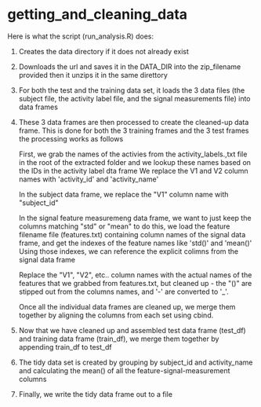 getting_and_cleaning_data
=========================

Here is what the script (run_analysis.R) does:

1. Creates the data directory if it does not already exist

2. Downloads the url and saves it in the DATA_DIR into the zip_filename provided then it unzips it in the same direttory

3. For both the test and the training data set, it loads the 3 data files (the subject file, the activity label file, and the signal measurements file) into data frames

4. These 3 data frames are then processed to create the cleaned-up data frame. This is done for both the 3 training frames and the 3 test frames
   the processing works as follows
 
    First, we grab the names of the activies from the activity_labels.,txt file in the root of the extracted folder
    and we lookup these names based on the IDs in the activity label dta frame 
    We replace the V1 and V2 column names with 'activity_id' and 'activity_name'

    In the subject data frame, we replace the "V1" column name with "subject_id"

    In the signal feature measuremeng data frame, we want to just keep the columns matching "std" or "mean"
    to do this, we load the feature filename file (features.txt) containing column names of the signal data frame,
    and get the indexes of the feature names like 'std()' and 'mean()'
    Using those indexes, we can reference the explicit colimns from the signal data frame 
    
    Replace the "V1", "V2", etc.. column names with the actual names of the features that we grabbed from features.txt, 
    but cleaned up - the "()" are stipped out from the columns names, and '-' are converted to '_'.

    Once all the individual data frames are cleaned up, we merge them together by aligning the columns from each set using cbind.
    

5. Now that we have cleaned up and assembled test data frame (test_df) and training data frame (train_df), we merge them together by appending train_df to test_df

6. The tidy data set is created by grouping by subject_id and activity_name and calculating the mean() of all the feature-signal-measurement columns

7. Finally, we write the tidy data frame out to a file

